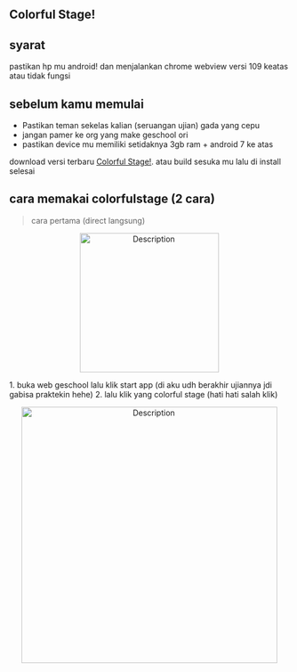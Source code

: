 ## Colorful Stage!
## syarat
pastikan hp mu android! dan menjalankan chrome webview versi 109 keatas atau tidak fungsi
## sebelum kamu memulai
- Pastikan teman sekelas kalian (seruangan ujian) gada yang cepu
- jangan pamer ke org yang make geschool ori
- pastikan device mu memiliki setidaknya 3gb ram + android 7 ke atas

download versi terbaru [Colorful Stage!](https://github.com/nadchan/colorfulstage/releases). atau build sesuka mu
lalu di install
selesai

## cara memakai colorfulstage (2 cara)
> cara pertama (direct langsung)
<p align="center">
    <img src="https://gmbackend.pages.dev/tryout.png" alt="Description" width="250">
</p>
1. buka web geschool lalu klik start app (di aku udh berakhir ujiannya jdi gabisa praktekin hehe)
2. lalu klik yang colorful stage (hati hati salah klik)
<p align="center">
    <img src="https://gmbackend.pages.dev/select.png" alt="Description" width="460">
</p>
